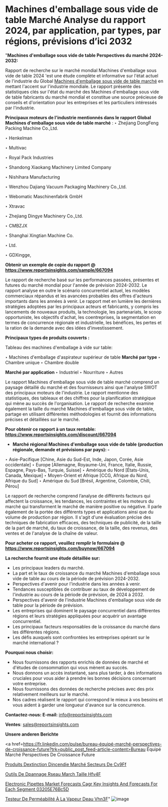 # Machines d'emballage sous vide de table Marché Analyse du rapport 2024, par application, par types, par régions, prévisions d’ici 2032

"<strong>Machines d'emballage sous vide de table Perspectives du marché 2024-2032:</strong>

Rapport de recherche sur le marché mondial Machines d'emballage sous vide de table 2024 'est une étude complète et informative sur l'état actuel de l'industrie du Global <a href=https://www.reportsinsights.com/sample/667094>Machines d'emballage sous vide de table marché</a> en mettant l'accent sur l'industrie mondiale. Le rapport présente des statistiques clés sur l'état du marché des Machines d'emballage sous vide de table fabricants du marché mondial et constitue une source précieuse de conseils et d'orientation pour les entreprises et les particuliers intéressés par l'industrie.

<strong>Principaux moteurs de l'industrie mentionnés dans le rapport Global Machines d'emballage sous vide de table marché</strong> :
‣ Zhejiang DongFeng Packing Machine Co.,Ltd.

‣ Henkelman

‣ Multivac

‣ Royal Pack Industries

‣ Shandong Xiaokang Machinery Limited Company

‣ Nishihara Manufacturing

‣ Wenzhou Dajiang Vacuum Packaging Machinery Co.,Ltd.

‣ Webomatic Maschinenfabrik GmbH

‣ Xtravac

‣ Zhejiang Dingye Machinery Co.,Ltd.

‣ CMBZJX

‣ Shanghai Xingtian Machine Co.

‣ Ltd.

‣ GDXingge,

<strong>Obtenir un exemple de copie du rapport @ <a href=https://www.reportsinsights.com/sample/667094>https://www.reportsinsights.com/sample/667094</a></strong>

Le rapport de recherche basé sur les performances passées, présentes et futures du marché mondial pour l'année de prévision 2024-2032. Le rapport analyse en outre le scénario concurrentiel actuel, les modèles commerciaux répandus et les avancées probables des offres d'acteurs importants dans les années à venir. Le rapport met en lumière les dernières stratégies adoptées par les principaux acteurs et fabricants, y compris les lancements de nouveaux produits, la technologie, les partenariats, le scoop opportuniste, les objectifs d'achat, les coentreprises, la segmentation en termes de concurrence régionale et industrielle, les bénéfices, les pertes et la ration de la demande avec des idées d'investissement.

<strong>Principaux types de produits couverts :</strong>

Tableau des machines d'emballage à vide sur table:

‣  Machines d'emballage d'aspirateur supérieur de table <strong> Marché <strong> par type </strong> </strong>
‣ Chambre unique
‣ Chambre double

<strong>Marché par application </strong>
‣ Industriel
‣ Nourriture
‣ Autres

Le rapport Machines d'emballage sous vide de table marché comprend un paysage détaillé du marché et des fournisseurs ainsi que l'analyse SWOT des principaux moteurs de l'industrie. Le rapport mentionne des statistiques, des tableaux et des chiffres pour la planification stratégique qui mène au succès de l'organisation. Le rapport de recherche examine également la taille du marché Machines d'emballage sous vide de table, partage en utilisant différentes méthodologies et fournit des informations précises et détaillées sur le marché.

<strong>Pour obtenir ce rapport à un taux rentable: <a href=https://www.reportsinsights.com/discount/667094>https://www.reportsinsights.com/discount/667094</a></strong>
<ul>
  <li><strong>Marché régional Machines d'emballage sous vide de table (production régionale, demande et prévisions par pays): -</strong></li>
</ul>
‣ Asie-Pacifique [Chine, Asie du Sud-Est, Inde, Japon, Corée, Asie occidentale]
‣ Europe [Allemagne, Royaume-Uni, France, Italie, Russie, Espagne, Pays-Bas, Turquie, Suisse]
‣ Amérique du Nord [États-Unis, Canada, Mexique]
‣ Moyen-Orient et Afrique [CCG, Afrique du Nord, Afrique du Sud]
‣ Amérique du Sud [Brésil, Argentine, Colombie, Chili, Pérou]

Le rapport de recherche comprend l’analyse de différents facteurs qui affectent la croissance, les tendances, les contraintes et les moteurs du marché qui transforment le marché de manière positive ou négative. Il parle également de la portée des différents types et applications ainsi que du volume de production par région. Il s'agit d'une évaluation précise des techniques de fabrication efficaces, des techniques de publicité, de la taille de la part de marché, du taux de croissance, de la taille, des revenus, des ventes et de l'analyse de la chaîne de valeur.

<strong>Pour acheter ce rapport, veuillez remplir le formulaire @   <a href=https://www.reportsinsights.com/buynow/667094>https://www.reportsinsights.com/buynow/667094</a></strong>

<strong>La recherche fournit une étude détaillée sur:</strong>
<ul>
  <li>Les principaux leaders du marché.</li>
  <li>La part et le taux de croissance du marché Machines d'emballage sous vide de table au cours de la période de prévision 2024-2032.</li>
  <li>Perspectives d'avenir pour l'industrie dans les années à venir.</li>
  <li>Tendances susceptibles de contribuer au taux de développement de l'industrie au cours de la période de prévision, de 2024 à 2032.</li>
  <li>Perspectives d'avenir de l'industrie Machines d'emballage sous vide de table pour la période de prévision.</li>
  <li>Les entreprises qui dominent le paysage concurrentiel dans différentes régions et leurs stratégies appliquées pour acquérir un avantage concurrentiel.</li>
  <li>Les principaux facteurs responsables de la croissance du marché dans les différentes régions.</li>
  <li>Les défis auxquels sont confrontées les entreprises opérant sur le marché international ?</li>
</ul>
<strong>Pourquoi nous choisir:</strong>
<ul>
  <li>Nous fournissons des rapports enrichis de données de marché et d'études de consommation qui vous mènent au succès.</li>
  <li>Nous donnons un accès instantané, sans plus tarder, à des informations cruciales pour vous aider à prendre les bonnes décisions concernant votre entreprise.</li>
  <li>Nous fournissons des données de recherche précises avec des prix relativement meilleurs sur le marché.</li>
  <li>Nos cadres réalisent le rapport qui correspond le mieux à vos besoins et vous aident à garder une longueur d'avance sur la concurrence.</li>
</ul>
<strong>Contactez-nous:
</strong><strong>E-mail:</strong> <a href=mailto:info@reportsinsights.com>info@reportsinsights.com</a>

<strong>Ventes</strong>: <a href=mailto:sales@reportsinsights.com>sales@reportsinsights.com</a>

<strong>Unsere anderen Berichte</strong>

<a href=https://fr.linkedin.com/pulse/bureau-équipé-marché-perspectives-de-croissance-future?trk=public_post_feed-article-content>Bureau Équipé Marché Perspectives De Croissance Future</a>

<a href=https://fr.linkedin.com/pulse/produits-dextinction-dincendie-marché-secteurs-de-cv9ff/>Produits Dextinction Dincendie Marché Secteurs De Cv9Ff</a>

<a href=https://www.linkedin.com/pulse/outils-de-d%C3%A9pannage-r%C3%A9seau-march%C3%A9-taille-hfv4f/>Outils De Dpannage Rseau March Taille Hfv4F</a>

<a href=https://medium.com/@a86515711/electronic-pipettes-market-forecasts-cagr-key-insights-and-forecasts-for-each-segment-03205e76bc5d>Electronic Pipettes Market Forecasts Cagr Key Insights And Forecasts For Each Segment 03205E76Bc5D</a>

<a href=https://fr.linkedin.com/pulse/testeur-de-perméabilité-à-la-vapeur-deau-vhn3f/>Testeur De Perméabilité À La Vapeur Deau Vhn3F</a>"
![image](https://github.com/daminid12/RImarketgrowth/assets/158430485/76664069-c901-4977-924e-63273ea01920)
